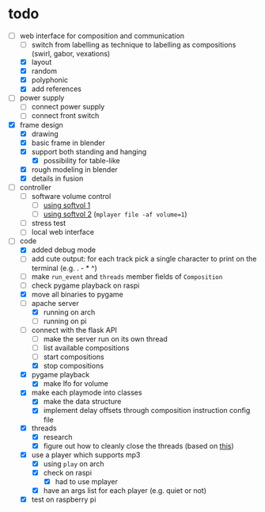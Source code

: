 # todo

- [ ] web interface for composition and communication
  - [ ] switch from labelling as technique to labelling as compositions (swirl, gabor, vexations)
  - [x] layout
  - [x] random
  - [x] polyphonic
  - [x] add references
- [ ] power supply
  - [ ] connect power supply
  - [ ] connect front switch
- [x] frame design
  - [x] drawing
  - [x] basic frame in blender
  - [x] support both standing and hanging
    - [x] possibility for table-like
  - [x] rough modeling in blender
  - [x] details in fusion
- [ ] controller
  - [ ] software volume control
    - [ ] [using softvol 1](https://bytesnbits.co.uk/raspberry-pi-i2s-sound-output/)
    - [ ] [using softvol 2](https://github.com/pimoroni/pirate-audio/issues/32) (`mplayer file -af volume=1`)
  - [ ] stress test
  - [ ] local web interface
- [ ] code
  - [x] added debug mode
  - [ ] add cute output: for each track pick a single character to print on the terminal (e.g. . - * ^)
  - [ ] make `run_event` and `threads` member fields of `Composition`
  - [ ] check pygame playback on raspi
  - [x] move all binaries to pygame
  - [ ] apache server
    - [x] running on arch
    - [ ] running on pi
  - [ ] connect with the flask API
    - [ ] make the server run on its own thread
    - [ ] list available compositions
    - [ ] start compositions
    - [x] stop compositions
  - [x] pygame playback
    - [x] make lfo for volume
  - [x] make each playmode into classes
    - [x] make the data structure
    - [x] implement delay offsets through composition instruction config file
  - [x] threads
    - [x] research
    - [x] figure out how to cleanly close the threads (based on [this](https://stackoverflow.com/questions/41961430/how-to-cleanly-kill-subprocesses-in-python))
  - [x] use a player which supports mp3
    - [x] using `play` on arch
    - [x] check on raspi
      - [x] had to use mplayer
    - [x] have an args list for each player (e.g. quiet or not)
  - [x] test on raspberry pi
